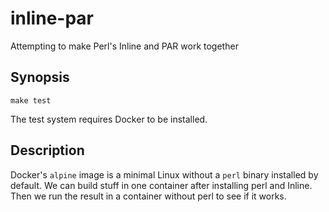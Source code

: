inline-par
==========

Attempting to make Perl's Inline and PAR work together

## Synopsis

```
make test
```

The test system requires Docker to be installed.

## Description

Docker's `alpine` image is a minimal Linux without a `perl` binary installed by
default.
We can build stuff in one container after installing perl and Inline.
Then we run the result in a container without perl to see if it works.

